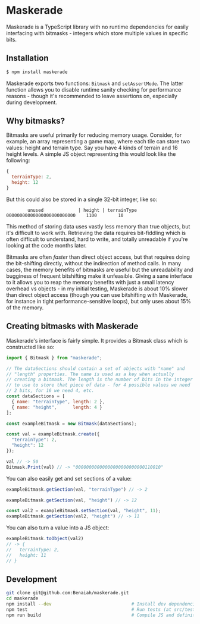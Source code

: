 # Maskerade

Maskerade is a TypeScript library with no runtime dependencies for
easily interfacing with bitmasks - integers which store multiple
values in specific bits.

## Installation

````bash
$ npm install maskerade
````

Maskerade exports two functions: `Bitmask` and `setAssertMode`. The
latter function allows you to disable runtime sanity checking for
performance reasons - though it's recommended to leave assertions on,
especially during development.

## Why bitmasks?

Bitmasks are useful primarily for reducing memory usage. Consider, for
example, an array representing a game map, where each tile can store
two values: height and terrain type. Say you have 4 kinds of terrain
and 16 height levels. A simple JS object representing this would look
like the following:

````js
{
  terrainType: 2,
  height: 12
}
````

But this could also be stored in a single 32-bit integer, like so:

````
        unused             | height | terrainType
00000000000000000000000000    1100        10
````

This method of storing data uses vastly less memory than true objects,
but it's difficult to work with. Retrieving the data requires
bit-fiddling which is often difficult to understand, hard to write,
and totally unreadable if you're looking at the code months later.

Bitmasks are often *faster* than direct object access, but that
requires doing the bit-shifting directly, without the indirection of
method calls. In many cases, the memory benefits of bitmasks are
useful but the unreadability and bugginess of frequent bitshifting
make it unfeasible. Giving a sane interface to it allows you to reap
the memory benefits with just a small latency overhead vs objects - in
my initial testing, Maskerade is about 10% slower than direct object
access (though you can use bitshifting with Maskerade, for instance in
tight performance-sensitive loops), but only uses about 15% of the
memory.

## Creating bitmasks with Maskerade

Maskerade's interface is fairly simple. It provides a Bitmask class
which is constructed like so:

````js
import { Bitmask } from "maskerade";

// The dataSections should contain a set of objects with "name" and
// "length" properties. The name is used as a key when actually
// creating a bitmask. The length is the number of bits in the integer
// to use to store that piece of data - for 4 possible values we need
// 2 bits, for 16 we need 4, etc.
const dataSections = [
  { name: "terrainType", length: 2 },
  { name: "height",      length: 4 }
];

const exampleBitmask = new Bitmask(dataSections);

const val = exampleBitmask.create({
  "terrainType": 2,
  "height": 12
});

val // -> 50
Bitmask.Print(val) // -> "00000000000000000000000000110010"
````

You can also easily get and set sections of a value:

````js
exampleBitmask.getSection(val, "terrainType") // -> 2

exampleBitmask.getSection(val, "height") // -> 12

const val2 = exampleBitmask.setSection(val, "height", 11);
exampleBitmask.getSection(val2, "height") // -> 11
````

You can also turn a value into a JS object:

````js
exampleBitmask.toObject(val2)
// -> {
//   terrainType: 2,
//   height: 11
// }
````

## Development

````bash
git clone git@github.com:Benaiah/maskerade.git
cd maskerade
npm install --dev                              # Install dev dependencies
npm test                                       # Run tests (at src/test.ts)
npm run build                                  # Compile JS and definitions
````
